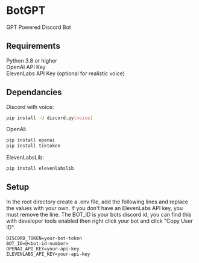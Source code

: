 # BotGPT

GPT Powered Discord Bot

## Requirements
Python 3.8 or higher <br>
OpenAI API Key <br>
ElevenLabs API Key (optional for realistic voice)

## Dependancies
Discord with voice:
```bash
pip install -U discord.py[voice]
```
OpenAI:
```bash
pip install openai
pip install tiktoken
```
ElevenLabsLib:
```bash
pip install elevenlabslib
```

## Setup
In the root directory create a .env file, add the following lines and replace the values with your own. If you don't have an ElevenLabs API key, you must remove the line. The BOT_ID is your bots discord id, you can find this with developer tools enabled then right click your bot and click "Copy User ID". 

```
DISCORD_TOKEN=your-bot-token
BOT_ID=@<bot-id-number>
OPENAI_API_KEY=your-api-key
ELEVENLABS_API_KEY=your-api-key
```
